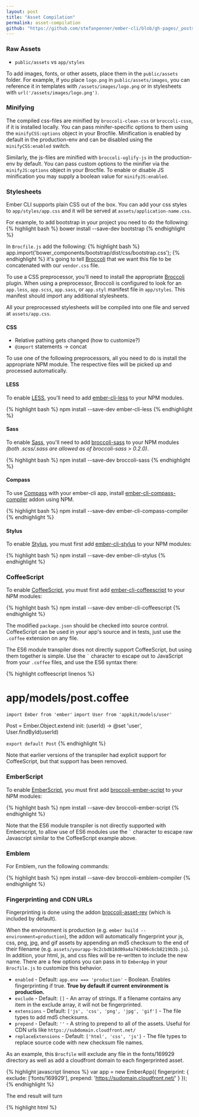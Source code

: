 ```yaml
---
layout: post
title: "Asset Compilation"
permalink: asset-compilation
github: "https://github.com/stefanpenner/ember-cli/blob/gh-pages/_posts/2013-04-09-asset-compilation.md"
---
```


### Raw Assets

* `public/assets` vs `app/styles`

To add images, fonts, or other assets, place them in the `public/assets` folder. For
example, if you place `logo.png` in `public/assets/images`, you can reference it in
templates with `/assets/images/logo.png` or in stylesheets with
`url('/assets/images/logo.png')`.

### Minifying

The compiled css-files are minified by `broccoli-clean-css` or `broccoli-csso`,
if it is installed locally. You can pass minifer-specific options to them using
the `minifyCSS:options` object in your Brocfile. Minification is enabled by
default in the production-env and can be disabled using the `minifyCSS:enabled`
switch.

Similarly, the js-files are minified with `broccoli-uglify-js` in the
production-env by default. You can pass custom options to the minifier via the
`minifyJS:options` object in your Brocfile. To enable or disable JS minification
you may supply a boolean value for `minifyJS:enabled`.

### Stylesheets

Ember CLI supports plain CSS out of the box. You can add your css styles to
`app/styles/app.css` and it will be served at `assets/application-name.css`.

For example, to add bootstrap in your project you need to do the following:
{% highlight bash %}
bower install --save-dev bootstrap
{% endhighlight %}

In `Brocfile.js` add the following:
{% highlight bash %}
app.import('bower_components/bootstrap/dist/css/bootstrap.css');
{% endhighlight %}
it's going to tell [Broccoli](https://github.com/joliss/broccoli) that we want this file to be concatenated with our `vendor.css` file.

To use a CSS preprocessor, you'll need to install the appropriate
[Broccoli](https://github.com/joliss/broccoli) plugin. When using a
preprocessor, Broccoli is configured to look for an `app.less`, `app.scss`, `app.sass`,
or `app.styl` manifest file in `app/styles`. This manifest should import any
additional stylesheets.

All your preprocessed stylesheets will be compiled into one file and served at
`assets/app.css`.

#### CSS

* Relative pathing gets changed (how to customize?)
* `@import` statements -> concat

To use one of the following preprocessors, all you need to do is install the appropriate NPM module.
The respective files will be picked up and processed automatically.

#### LESS

To enable [LESS](http://lesscss.org/), you'll need to add
[ember-cli-less](https://github.com/gdub22/ember-cli-less) to
your NPM modules.

{% highlight bash %}
npm install --save-dev ember-cli-less
{% endhighlight %}

#### Sass

To enable [Sass](http://sass-lang.com/), you'll need to
add [broccoli-sass](https://github.com/joliss/broccoli-sass) to your NPM
modules *(both .scss/.sass are allowed as of broccoli-sass > 0.2.0)*.

{% highlight bash %}
npm install --save-dev broccoli-sass
{% endhighlight %}

#### Compass

To use [Compass](http://compass-style.org/) with your ember-cli app, install
[ember-cli-compass-compiler](https://github.com/quaertym/ember-cli-compass-compiler) addon using NPM.

{% highlight bash %}
npm install --save-dev ember-cli-compass-compiler
{% endhighlight %}

#### Stylus

To enable [Stylus](http://learnboost.github.io/stylus/), you must first add
[ember-cli-stylus](https://github.com/drewcovi/ember-cli-stylus) to your NPM
modules:

{% highlight bash %}
npm install --save-dev ember-cli-stylus
{% endhighlight %}

### CoffeeScript

To enable [CoffeeScript](http://coffeescript.org/), you must
first add [ember-cli-coffeescript](https://github.com/kimroen/ember-cli-coffeescript) to your
NPM modules:

{% highlight bash %}
npm install --save-dev ember-cli-coffeescript
{% endhighlight %}

The modified `package.json` should be checked into source control. CoffeeScript
can be used in your app's source and in tests, just use the `.coffee` extension
on any file.

The ES6 module transpiler does not directly support CoffeeScript, but using them
together is simple. Use the `` ` `` character to escape out to JavaScript from
your `.coffee` files, and use the ES6 syntax there:

{% highlight coffeescript linenos %}
# app/models/post.coffee
`import Ember from 'ember'`
`import User from 'appkit/models/user'`

Post = Ember.Object.extend
  init: (userId) ->
    @set 'user', User.findById(userId)

`export default Post`
{% endhighlight %}

Note that earlier versions of the transpiler had explicit support for
CoffeeScript, but that support has been removed.

### EmberScript

To enable [EmberScript](http://emberscript.com), you must
first add [broccoli-ember-script](https://github.com/aradabaugh/broccoli-ember-script) to your
NPM modules:

{% highlight bash %}
npm install --save-dev broccoli-ember-script
{% endhighlight %}

Note that the ES6 module transpiler is not directly supported with Emberscript, to allow use of ES6 modules use the `` ` `` character to escape raw Javascript similar to the CoffeeScript example above.

### Emblem

For Emblem, run the following commands:

{% highlight bash %}
npm install --save-dev broccoli-emblem-compiler
{% endhighlight %}

### Fingerprinting and CDN URLs

Fingerprinting is done using the addon
[broccoli-asset-rev](https://github.com/rickharrison/broccoli-asset-rev)
(which is included by default).

When the environment is production (e.g. `ember build --environment=production`),
the addon will automatically fingerprint your js, css, png, jpg, and gif assets
by appending an md5 checksum to the end of their filename
(e.g. `assets/yourapp-9c2cbd818d09a4a742406c6cb8219b3b.js`). In addition, your
html, js, and css files will be re-written to include the new name. There are
a few options you can pass in to `EmberApp` in your `Brocfile.js` to customize
this behavior.

* `enabled` - Default: `app.env === 'production'` - Boolean. Enables fingerprinting
if true. **True by default if current environment is production.**
* `exclude` - Default: `[]` - An array of strings. If a filename contains any
item in the exclude array, it will not be fingerprinted.
* `extensions` - Default: `['js', 'css', 'png', 'jpg', 'gif']` - The file types
to add md5 checksums.
* `prepend` - Default: `''` - A string to prepend to all of the assets. Useful
for CDN urls like `https://subdomain.cloudfront.net/`
* `replaceExtensions` - Default: `['html', 'css', 'js']` - The file types to
replace source code with new checksum file names.

As an example, this `Brocfile` will exclude any file in the fonts/169929
directory as well as add a cloudfront domain to each fingerprinted asset.

{% highlight javascript linenos %}
var app = new EmberApp({
  fingerprint: {
    exclude: ['fonts/169929'],
    prepend: 'https://sudomain.cloudfront.net/'
  }
});
{% endhighlight %}

The end result will turn

{% highlight html %}
<script src="assets/appname.js">
background: url('/images/foo.png');
{% endhighlight %}

into

{% highlight html %}
<script src="https://subdomain.cloudfront.net/assets/appname-342b0f87ea609e6d349c7925d86bd597.js">
background: url('https://subdomain.cloudfront.net/images/foo-735d6c098496507e26bb40ecc8c1394d.png');
{% endhighlight %}

You can disable fingerprinting in your `Brocfile.js`:

{% highlight javascript %}
var app = new EmberApp({
  fingerprint: {
    enabled: false
  }
});
{% endhighlight %}

Or remove the entry from your `EmberApp` and  `broccoli-asset-rev`
from your `package.json`.
